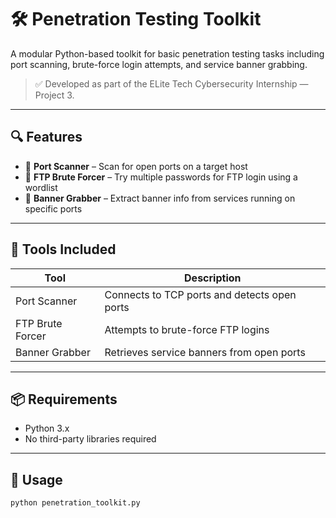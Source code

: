 # 🛠️ Penetration Testing Toolkit

A modular Python-based toolkit for basic penetration testing tasks including port scanning, brute-force login attempts, and service banner grabbing.

> ✅ Developed as part of the ELite Tech Cybersecurity Internship — Project 3.

---

## 🔍 Features

- 🔎 **Port Scanner** – Scan for open ports on a target host
- 🔐 **FTP Brute Forcer** – Try multiple passwords for FTP login using a wordlist
- 📡 **Banner Grabber** – Extract banner info from services running on specific ports

---

## 🧪 Tools Included

| Tool              | Description                                  |
|-------------------|----------------------------------------------|
| Port Scanner      | Connects to TCP ports and detects open ports |
| FTP Brute Forcer  | Attempts to brute-force FTP logins           |
| Banner Grabber    | Retrieves service banners from open ports    |

---

## 📦 Requirements

- Python 3.x  
- No third-party libraries required

---

## 🚀 Usage

```bash
python penetration_toolkit.py
